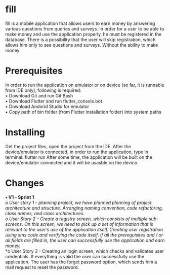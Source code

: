 # fill
fill is a mobile application that allows users to earn money by answering various questions from queries and surveys.
In order for a user to be able to make money and use the application properly, he must be registered in the database.
There is a possibility that the user will skip registration, which allows him only to see questions and surveys. Without the ability to make money.

# Prerequisites
In order to run the application on emulator or on device (so far, it is runnable from IDE only), following is required:<br/>
•	Download Git and run Git Bash<br/>
•	Download Flutter and run flutter_console.bot<br/>
•	Download Andorid Studio for emulator<br/>
•	Copy path of bin folder (from Flutter installation folder) into system paths

# Installing
Get the project files, open the project from the IDE. After the device/emulator is connected, in order to run the application, type in terminal:
		flutter run
After some time, the application will be built on the device/emulator connected and it will be usasble on the device.

# Changes
**•	V1 – Sprint 1<br/>**
   *o	User story 1 - planning project, we have planned 
   planning of project architecture and structure.
   Arranging naming convention, code refactoring, class names, and class        architectures.<br/>*
   *o	User Story 2 – Create a registry screen, which consists of multiple sub-screens. On this screen, we need to pick up a set of information that is relevant to the user’s use of the application itself.
Creating user registration using sms code and verifying the code itself.
If all the prerequisites and / or all fields are filled in, the user can successfully use the application and earn money.<br/>*
   *o	User Story 3 - Creating an login screen, which checks and validates user credentials. If everything is valid the user can successfully use the application.
The user has the forget password option, which sends him a mail request to reset the password.
